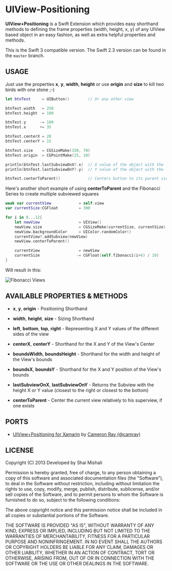 UIView-Positioning
================
**UIView+Positioning** is a Swift Extension which provides easy shorthand methods to defining the frame properties (width, height, x, y) of any UIView based object in an easy fashion, as well as extra helpful properties and methods.

This is the Swift 3 compatible version. The Swift 2.3 version can be found in the `master` branch. 

USAGE
-----
Just use the properties **x**, **y**, **width**, **height** or use **origin** and **size** to kill two birds with one stone ;-)

```swift
let btnTest     = UIButton()        // Or any other view

btnTest.width   = 250
btnTest.height  = 100

btnTest.y      -= 100
btnTest.x      += 35

btnTest.centerX = 20
btnTest.centerY = 15

btnTest.size    = CGSizeMake(150, 70)
btnTest.origin  = CGPointMake(25, 10)

println(btnTest.lastSubviewOnX?.x)  // X value of the object with the largest X value
println(btnTest.lastSubviewOnY?.y)  // Y value of the object with the largest Y value

btnTest.centerToParent()            // Centers button to its parent view, if exists
```

Here's another short example of using **centerToParent** and the Fibonacci Series to create multiple subviewed squares
```swift
weak var currentView            = self.view
var currentSize:CGFloat         = 300

for i in 0...12{
    let newView                 = UIView()
    newView.size                = CGSizeMake(currentSize, currentSize)
    newView.backgroundColor     = UIColor.randomColor()
    currentView?.addSubview(newView)
    newView.centerToParent()

    currentView                 = newView
    currentSize                -= CGFloat(self.fibonacci(i+6) / 10)
}
```

Will result in this:

![Fibonacci Views](http://i61.tinypic.com/29gmnih.jpg)

AVAILABLE PROPERTIES & METHODS
-----
- **x**, **y**, **origin** - Positioning Shorthand
- **width**, **height**, **size** - Sizing Shorthand
- **left**, **bottom**, **top**, **right** - Representing X and Y values of the different sides of the view
- **centerX**, **centerY** - Shorthand for the X and Y of the View's Center
- **boundsWidth**, **boundsHeight** - Shorthand for the width and height of the View's bounds
- **boundsX**, **boundsY** - Shorthand for the X and Y position of the View's bounds
- **lastSubviewOnX**, **lastSubviewOnY** - Returns the Subview with the height X or Y value (closest to the right or closest to the bottom)

- **centerToParent** - Center the current view relatively to his superview, if one exists

PORTS
-----
* [UIView+Positioning for Xamarin] by [Cameron Ray (@camray)]

LICENSE
-------------------

Copyright (C) 2013 Developed by Shai Mishali

Permission is hereby granted, free of charge, to any person obtaining a copy
of this software and associated documentation files (the "Software"), to deal
in the Software without restriction, including without limitation the rights
to use, copy, modify, merge, publish, distribute, sublicense, and/or sell
copies of the Software, and to permit persons to whom the Software is
furnished to do so, subject to the following conditions:

The above copyright notice and this permission notice shall be included in
all copies or substantial portions of the Software.

THE SOFTWARE IS PROVIDED "AS IS", WITHOUT WARRANTY OF ANY KIND, EXPRESS OR
IMPLIED, INCLUDING BUT NOT LIMITED TO THE WARRANTIES OF MERCHANTABILITY,
FITNESS FOR A PARTICULAR PURPOSE AND NONINFRINGEMENT. IN NO EVENT SHALL THE
AUTHORS OR COPYRIGHT HOLDERS BE LIABLE FOR ANY CLAIM, DAMAGES OR OTHER
LIABILITY, WHETHER IN AN ACTION OF CONTRACT, TORT OR OTHERWISE, ARISING FROM,
OUT OF OR IN CONNECTION WITH THE SOFTWARE OR THE USE OR OTHER DEALINGS IN
THE SOFTWARE.

[UIView+Positioning for Xamarin]:https://github.com/camray/Xamarin-UIView-Positioning
[Cameron Ray (@camray)]:https://github.com/camray
['master' branch]:https://github.com/freak4pc/UIView-Positioning/tree/master
